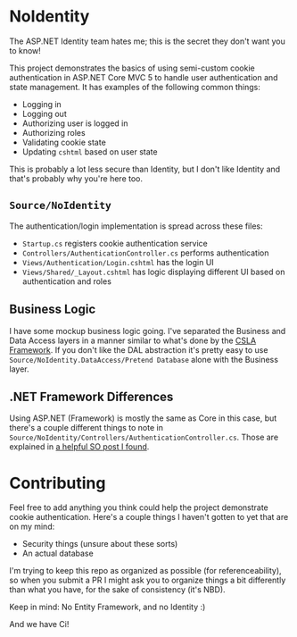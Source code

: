 # NoIdentity

The ASP.NET Identity team hates me; this is the secret they don't want you to know!

This project demonstrates the basics of using semi-custom cookie authentication in ASP.NET Core MVC 5 to handle user authentication and state management. It has examples of the following common things:

* Logging in
* Logging out
* Authorizing user is logged in
* Authorizing roles
* Validating cookie state
* Updating `cshtml` based on user state

This is probably a lot less secure than Identity, but I don't like Identity and that's probably why you're here too.

## `Source/NoIdentity`

The authentication/login implementation is spread across these files:

* `Startup.cs` registers cookie authentication service
* `Controllers/AuthenticationController.cs` performs authentication
* `Views/Authentication/Login.cshtml` has the login UI
* `Views/Shared/_Layout.cshtml` has logic displaying different UI based on authentication and roles

## Business Logic

I have some mockup business logic going. I've separated the Business and Data Access layers in a manner similar to what's done by the [CSLA Framework](https://github.com/MarimerLLC/csla). If you don't like the DAL abstraction it's pretty easy to use `Source/NoIdentity.DataAccess/Pretend Database` alone with the Business layer.

## .NET Framework Differences

Using ASP.NET (Framework) is mostly the same as Core in this case, but there's a couple different things to note in `Source/NoIdentity/Controllers/AuthenticationController.cs`. Those are explained in [a helpful SO post I found](https://stackoverflow.com/questions/31511386/owin-cookie-authentication-without-asp-net-identity).

# Contributing

Feel free to add anything you think could help the project demonstrate cookie authentication. Here's a couple things I haven't gotten to yet that are on my mind:

* Security things (unsure about these sorts)
* An actual database

I'm trying to keep this repo as organized as possible (for referenceability), so when you submit a PR I might ask you to organize things a bit differently than what you have, for the sake of consistency (it's NBD).

Keep in mind: No Entity Framework, and no Identity :)

And we have Ci!

